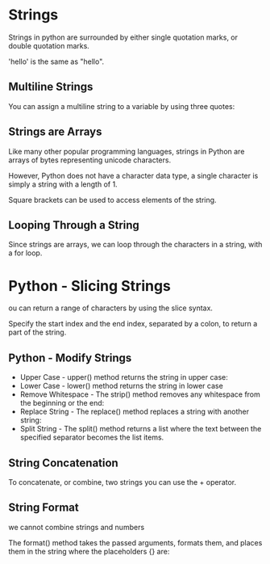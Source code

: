  # Strings

 Strings in python are surrounded by either single quotation marks, or double quotation marks.

'hello' is the same as "hello".

## Multiline Strings

You can assign a multiline string to a variable by using three quotes:

## Strings are Arrays

Like many other popular programming languages, strings in Python are arrays of bytes representing unicode characters.

However, Python does not have a character data type, a single character is simply a string with a length of 1.

Square brackets can be used to access elements of the string.

## Looping Through a String

Since strings are arrays, we can loop through the characters in a string, with a for loop.

 # Python - Slicing Strings

 ou can return a range of characters by using the slice syntax.

Specify the start index and the end index, separated by a colon, to return a part of the string.


## Python - Modify Strings

-  Upper Case - upper() method  returns the string in upper case:
- Lower Case -  lower() method returns the string in lower case
- Remove Whitespace - The strip() method removes any whitespace from the beginning or the end:
- Replace String - The replace() method replaces a string with another string:
- Split String - The split() method returns a list where the text between the specified separator becomes the list items.


## String Concatenation
To concatenate, or combine, two strings you can use the + operator.

## String Format

we cannot combine strings and numbers

The format() method takes the passed arguments, formats them, and places them in the string where the placeholders {} are:






